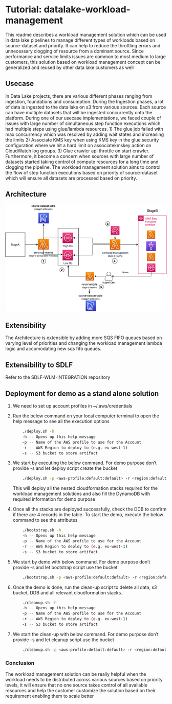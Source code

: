# Tutorial: datalake-workload-management

This readme describes a workload management solution which can be used in data lake pipelines to manage different types of workloads based on source-dataset and priority. It can help to reduce the throttling errors and unnecessary clogging of resource from a dominant source. Since performance and service limits issues are common to most medium to large customers, this solution based on workload management concept can be generalized and reused by other data lake customers as well

## Usecase
In Data Lake projects, there are various different phases ranging from ingestion, foundations and consumption. During the Ingestion phases, a lot of data is ingested to the data lake on s3 from various sources. Each source can have multiple datasets that will be ingested concurrently onto the platform. During one of our usecase implementations, we faced couple of issues with large number of simultaneous step function executions which had multiple steps using glue/lambda resources. 1) The glue job failed with max concurrency which was resolved by adding wait states and increasing the limits 2) Associate KMS key when using KMS key in the glue security configuration where we hit a hard limit on associatekmskey action on CloudWatch log groups. 3) Glue crawler api throttle on start crawler. Furthermore, it become a concern when sources with large number of datasets started taking control of compute resources for a long time and clogging the pipeline. The workload management solution aims to control the flow of step function executions based on priority of source-dataset which will ensure all datasets are processed based on priority.

## Architecture
![Architecture](workload_management_sdlf.png)

## Extensibility
The Architecture is extensible by adding more SQS FIFO queues based on varying level of priorities and changing the workload management lambda logic and accomodating new sqs fifo queues.

## Extensibility to SDLF
Refer to the SDLF-WLM-INTEGRATION repository

## Deployment for demo as a stand alone solution
1. We need to set up account profiles in ~/.aws/credentials

2. Run the below command on your local computer terminal to open the help message to see all the execution options
    ```bash
        ./deploy.sh -h
        -h -- Opens up this help message
        -p -- Name of the AWS profile to use for the Account
        -r -- AWS Region to deploy to (e.g. eu-west-1)
        -s -- S3 bucket to store artifact
    ```
3. We start by executing the below command. For demo purpose don’t provide -s and let deploy script create the bucket
    ```bash
        ./deploy.sh -p <aws-profile:default:default> -r <region:default:us-east-1>
    ```
    This will deploy all the nested cloudformation stacks required for the workload management solutions and also fill the DynamoDB with required information for demo purpose

4. Once all the stacks are deployed successfully, check the DDB to confirm if there are 4 records in the table. To start the demo, execute the below command to see the attributes
    ```bash
        ./bootstrap.sh -h
        -h -- Opens up this help message
        -p -- Name of the AWS profile to use for the Account
        -r -- AWS Region to deploy to (e.g. eu-west-1)
        -s -- S3 bucket to store artifact
    ```
5. We start by demo with below command. For demo purpose don’t provide -s and let bootstrap script use the bucket
    ```bash
        ./bootstrap.sh -p <aws-profile:default:default> -r <region:default:us-east-1>
    ```

6. Once the demo is done, run the clean-up script to delete all data, s3 bucket, DDB and all relevant cloudformation stacks. 
    ```bash
        ./cleanup.sh -h
        -h -- Opens up this help message
        -p -- Name of the AWS profile to use for the Account
        -r -- AWS Region to deploy to (e.g. eu-west-1)
        -s -- S3 bucket to store artifact
    ```

7. We start the clean-up with below command. For demo purpose don’t provide -s and let cleanup script use the bucket
    ```bash
        ./cleanup.sh -p <aws-profile:default:default> -r <region:default:us-east-1>
    ```

### Conclusion
The workload management solution can be really helpful when the workload needs to be distributed across various sources based on priority levels, it will ensure that no one source takes control of all available resources and help the customer customize the solution based on their requirement enabling them to scale better
